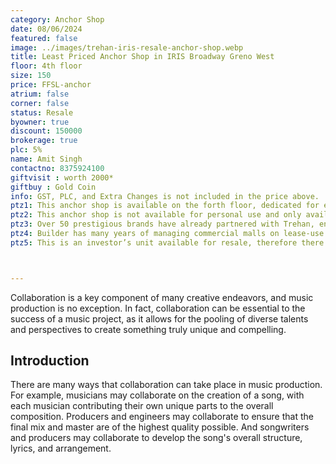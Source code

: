 ```yaml
---
category: Anchor Shop
date: 08/06/2024
featured: false
image: ../images/trehan-iris-resale-anchor-shop.webp
title: Least Priced Anchor Shop in IRIS Broadway Greno West
floor: 4th floor
size: 150
price: FFSL-anchor
atrium: false
corner: false
status: Resale
byowner: true
discount: 150000
brokerage: true
plc: 5%
name: Amit Singh
contactno: 8375924100
giftvisit : worth 2000*
giftbuy : Gold Coin
info: GST, PLC, and Extra Changes is not included in the price above.
ptz1: This anchor shop is available on the forth floor, dedicated for entertainment zone including multiplexes, gaming zone, and other fun/recreational activities.
ptz2: This anchor shop is not available for personal use and only available on lease-use model, where the builder has all the leasing rights of the shops.
ptz3: Over 50 prestigious brands have already partnered with Trehan, ensuring their presence in the mall upon its grand opening.
ptz4: Builder has many years of managing commercial malls on lease-use model, therefore investors can be assured to have consistent rental income for their investments for a very long period of time.
ptz5: This is an investor’s unit available for resale, therefore there won’t be any brokerage charges.



---
```



Collaboration is a key component of many creative endeavors, and music production is no exception. In fact, collaboration can be essential to the success of a music project, as it allows for the pooling of diverse talents and perspectives to create something truly unique and compelling.

## Introduction

There are many ways that collaboration can take place in music production. For example, musicians may collaborate on the creation of a song, with each musician contributing their own unique parts to the overall composition. Producers and engineers may collaborate to ensure that the final mix and master are of the highest quality possible. And songwriters and producers may collaborate to develop the song's overall structure, lyrics, and arrangement.
